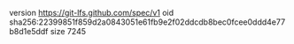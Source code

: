 version https://git-lfs.github.com/spec/v1
oid sha256:22399851f859d2a0843051e61fb9e2f02ddcdb8bec0fcee0ddd4e77b8d1e5ddf
size 7245
